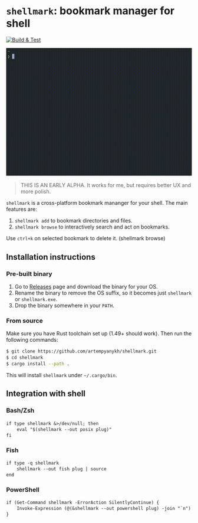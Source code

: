 # `shellmark`: bookmark manager for shell

[![Build & Test](https://github.com/artempyanykh/shellmark/actions/workflows/push.yml/badge.svg?branch=main)](https://github.com/artempyanykh/shellmark/actions/workflows/push.yml)

<img src="./assets/shellmark.gif" alt="Shellmark demonstration: CLI and TUI"/>

> THIS IS AN EARLY ALPHA. It works for me, but requires better UX and more polish.

`shellmark` is a cross-platform bookmark mananger for your shell. 
The main features are:
1. `shellmark add` to bookmark directories and files.
2. `shellmark browse` to interactively search and act on bookmarks.

Use `ctrl+k` on selected bookmark to delete it. (shellmark browse)

## Installation instructions

### Pre-built binary

1. Go to [Releases](https://github.com/artempyanykh/shellmark/releases) page
   and download the binary for your OS.
2. Rename the binary to remove the OS suffix, so it becomes just `shellmark`
   or `shellmark.exe`.
3. Drop the binary somewhere in your `PATH`.

### From source

Make sure you have Rust toolchain set up (1.49+ should work). Then run the following commands:

```bash
$ git clone https://github.com/artempyanykh/shellmark.git
$ cd shellmark
$ cargo install --path .
```
This will install `shellmark` under `~/.cargo/bin`.

## Integration with shell

### Bash/Zsh

```
if type shellmark &>/dev/null; then
    eval "$(shellmark --out posix plug)"
fi
```

### Fish

```
if type -q shellmark
    shellmark --out fish plug | source
end
```

### PowerShell

```
if (Get-Command shellmark -ErrorAction SilentlyContinue) {
    Invoke-Expression (@(&shellmark --out powershell plug) -join "`n")
}
```
